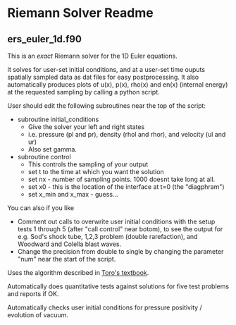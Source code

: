 # Riemann Solver Readme

## ers_euler_1d.f90 

This is an *exact* Riemann solver for the 1D Euler equations.

It solves for user-set initial conditions, and at a user-set time  ouputs spatially sampled data as dat files for easy postprocessing. It also automatically produces plots of u(x), p(x), rho(x) and en(x) (internal energy) at the requested sampling by calling a python script.  

User should edit the following subroutines near the top of the script:

* subroutine initial_conditions
  * Give the solver your left and right states
  * i.e. pressure (pl and pr), density (rhol and rhor), and velocity (ul and ur)
  * Also set gamma.
* subroutine control
  * This controls the sampling of your output 
  * set t to the time at which you want the solution
  * set nx - number of sampling points. 1000 doesnt take long at all. 
  * set x0 - this is the location of the interface at t=0 (the "diagphram")
  * set x_min and x_max - guess... 

You can also if you like 

* Comment out calls to overwrite user initial conditions with the setup tests 1 through 5 (after "call control" near botom), to see the output for e.g. Sod's shock tube, 1,2,3 problem (double rarefaction), and Woodward and Colella blast waves.   
* Change the precision from double to single by changing the parameter "num" near the start of the script. 

Uses the algorithm described in [Toro's textbook](https://www.springer.com/gb/book/9783540252023). 

Automatically does quantitative tests against solutions for five test problems and reports if OK. 

Automatically checks user initial conditions for pressure positivity / evolution of vacuum.
